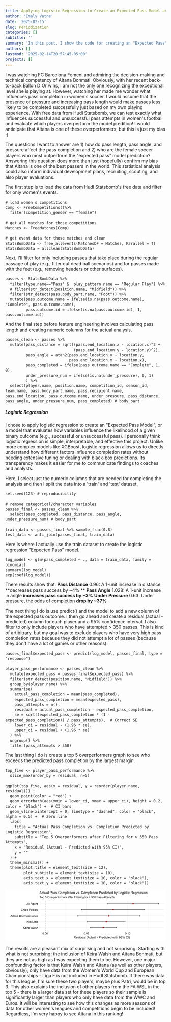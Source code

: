 ```yaml
---
title: Applying Logistic Regression to Create an Expected Pass Model and Identifying Top Overperformers
author: 'Emaly Vatne'
date: '2025-02-15'
slug: Periodization
categories: []
subtitle: ''
summary: 'In this post, I show the code for creating an "Expected Pass" model using logistic regression, and then I use it to identify which female footballers outperform the prediction for their passes.'
authors: []
lastmod: '2025-02-14T20:57:45-05:00'
projects: []
---
```



I was watching FC Barcelona Femeni and admiring the decision-making and technical competency of Aitana Bonmati. Obviously, with her recent back-to-back Ballon D'Or wins, I am not the only one recognizing the exceptional level she is playing at. However, watching her made me wonder what influences pass completion in women's soccer. I would assume that the presence of pressure and increasing pass length would make passes less likely to be completed successfully just based on my own playing experience. With free data from Hudl Statsbomb, we can test exactly what influences successful and unsuccessful pass attempts in women's football and evaluate which players overperform the model predition! I would anticipate that Aitana is one of these overperformers, but this is just my bias :)  

The questions I want to answer are 1) how do pass length, pass angle, and pressure affect the pass completion and 2) who are the female soccer players who most outperform the "expected pass" model prediction? Answering this question does more than just (hopefully) confirm my bias that Aitana is one of the best passers in the world. This statistical analysis could also inform individual development plans, recruiting, scouting, and also player evaluations.  

The first step is to load the data from Hudl Statsbomb's free data and filter for only women's events.
```
# load women's competitions
Comp <- FreeCompetitions()%>%
  filter(competition_gender == "female")

# get all matches for those competitions
Matches <- FreeMatches(Comp)

# get event data for those matches and clean
StatsBombData <- free_allevents(MatchesDF = Matches, Parallel = T) 
StatsBombData = allclean(StatsBombData) 
```

Next, I'll filter for only including passes that take place during the regular passage of play (e.g., filter out dead ball scenarios) and for passes made with the feet (e.g., removing headers or other surfaces).
```
passes <- StatsBombData %>% 
  filter(type.name=="Pass" &  play_pattern.name == "Regular Play") %>% 
  # filter(str_detect(position.name, "Midfield")) %>% 
  filter(str_detect(pass.body_part.name, "Foot")) %>% 
  mutate(pass.outcome.name = ifelse(is.na(pass.outcome.name), "Complete", pass.outcome.name),
         pass.outcome.id = ifelse(is.na(pass.outcome.id), 1, pass.outcome.id)) 

```

And the final step before feature engineering involves calculating pass length and creating numeric columns for the actual analysis.
```
passes_clean <- passes %>%
  mutate(pass_distance = sqrt((pass.end_location.x - location.x)^2 + 
                              (pass.end_location.y - location.y)^2),
         pass_angle = atan2(pass.end_location.y - location.y, 
                            pass.end_location.x - location.x),
         pass_completed = ifelse(pass.outcome.name == "Complete", 1, 0),
         under_pressure_num = ifelse(is.na(under_pressure), 0, 1)
         ) %>%
  select(player.name, position.name, competition_id, season_id, team.name, pass.body_part.name, pass.recipient.name, pass.end_location, pass.outcome.name, under_pressure, pass_distance, pass_angle, under_pressure_num, pass_completed) # body_part

```

##### Logistic Regression  
I chose to apply logistic regression to create an "Expected Pass Model", or a model that evaluates how variables influence the likelihood of a given binary outcome (e.g., successful or unsuccessful pass). I personally think logistic regression is simple, interpretable, and effective this project. Unlike more complex models like XGBoost, logistic regression allows us to directly understand how different factors influence completion rates without needing extensive tuning or dealing with black-box predictions.  Its transparency makes it easier for me to communicate findings to coaches and analysts.  

Here, I select just the numeric columns that are needed for completing the analysis and then I split the data into a 'train' and 'test' dataset.
```
set.seed(123) # reproducibility

# remove categorical/character variables
passes_final <- passes_clean %>% 
  select(pass_completed, pass_distance, pass_angle, under_pressure_num) # body_part

train_data <- passes_final %>% sample_frac(0.8)
test_data <- anti_join(passes_final, train_data)
```

Here is where I actually use the train dataset to create the logistic regression "Expected Pass" model.
```
log_model <- glm(pass_completed ~ ., data = train_data, family = binomial)
summary(log_model)
exp(coef(log_model))
```   
There results show that:
**Pass Distance** 0.96:	A 1-unit increase in distance **decreases pass success by ~4% **
**Pass Angle** 1.028:	A 1-unit increase in angle **increases pass success by ~3%**
**Under Pressure** 0.63:	Under pressure, the odds of completion **drop by ~37%**  

The next thing I do is use predict() and the model to add a new column of the expected pass outcome. I then go ahead and create a 
residual (actual - predicted) column for each player and a 95% confidence interval. I also filter to only include players who have attempted > 350 passes. This is kind of artibitrary, but my goal was to exclude players who have very high pass completion rates because they did not attempt a lot of passes (because they don't have a lot of games or other reasons).
```
passes_final$expected_pass <- predict(log_model, passes_final, type = "response")

player_pass_performance <- passes_clean %>%
  mutate(expected_pass = passes_final$expected_pass) %>%
  filter(str_detect(position.name, "Midfield")) %>% 
  group_by(player.name) %>%
  summarise(
    actual_pass_completion = mean(pass_completed),
    expected_pass_completion = mean(expected_pass),
    pass_attempts = n(),
    residual = actual_pass_completion - expected_pass_completion,
    se = sqrt((expected_pass_completion * (1 - expected_pass_completion)) / pass_attempts),  # Correct SE
    lower_ci = residual - (1.96 * se),
    upper_ci = residual + (1.96 * se)
  ) %>%
  ungroup() %>% 
  filter(pass_attempts > 350)

```

The last thing I do is create a top 5 overperformers graph to see who exceeds the predicted pass completion by the largest margin.
```
top_five <- player_pass_performance %>% 
  slice_max(order_by = residual, n=5)

ggplot(top_five, aes(x = residual, y = reorder(player.name, residual))) +
  geom_point(color = "red") +  
  geom_errorbarh(aes(xmin = lower_ci, xmax = upper_ci), height = 0.2, color = "black") +  # CI bars
  geom_vline(xintercept = 0, linetype = "dashed", color = "black", alpha = 0.5) +  # Zero line
  labs(
    title = "Actual Pass Completion vs. Completion Predicted by Logistic Regression",
    subtitle = "Top 5 Overperformers after Filtering for > 350 Pass Attempts",
    x = "Residual (Actual - Predicted with 95% CI)",
    y = ""
  ) +
  theme_minimal() +
  theme(plot.title = element_text(size = 12),
        plot.subtitle = element_text(size = 10), 
        axis.text.x = element_text(size = 10, color = "black"),
        axis.text.y = element_text(size = 10, color = "black")) 

```

![Top 5 Expected Pass Model Overperformaers](top5_xpass_overperformers.png)

The results are a pleasant mix of surprising and not surprising. Starting with what is not surprising: the inclusion of Keira Walsh and Aitana Bonmati, but they are not as high as I was expecting them to be. However, one major confounding factor is that Keira Walsh and Aitana (as well as other players, obviously), only have data from the Women's World Cup and European Championships - Liga F is not included in Hudl Statsbomb. If there was data for this league, I'm sure these two players, maybe plus Patri, would be in top 3. This also explains the inclusion of other players from the FA WSL in the top 5 - there is a larger data set for these players so their sample is significantly larger than players who only have data from the WWC and Euros. It will be interesting to see how this changes as more seasons of data for other women's leagues and competitions begin to be included! Regardless, I'm very happy to see Aitana in this ranking!
